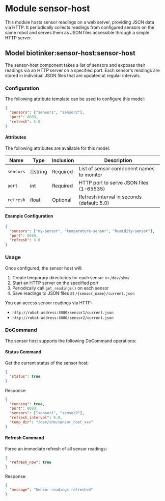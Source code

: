 # Module sensor-host 

This module hosts sensor readings on a web server, providing JSON data via HTTP. It periodically collects readings from configured sensors on the same robot and serves them as JSON files accessible through a simple HTTP server.

## Model biotinker:sensor-host:sensor-host

The sensor-host component takes a list of sensors and exposes their readings via an HTTP server on a specified port. Each sensor's readings are stored in individual JSON files that are updated at regular intervals.

### Configuration
The following attribute template can be used to configure this model:

```json
{
  "sensors": ["sensor1", "sensor2"],
  "port": 8080,
  "refresh": 5.0
}
```

#### Attributes

The following attributes are available for this model:

| Name      | Type     | Inclusion | Description                                    |
|-----------|----------|-----------|------------------------------------------------|
| `sensors` | []string | Required  | List of sensor component names to monitor     |
| `port`    | int      | Required  | HTTP port to serve JSON files (1-65535)       |
| `refresh` | float    | Optional  | Refresh interval in seconds (default: 5.0)    |

#### Example Configuration

```json
{
  "sensors": ["my-sensor", "temperature-sensor", "humidity-sensor"],
  "port": 8080,
  "refresh": 3.0
}
```

### Usage

Once configured, the sensor host will:

1. Create temporary directories for each sensor in `/dev/shm/`
2. Start an HTTP server on the specified port
3. Periodically call `get_readings()` on each sensor
4. Save readings to JSON files at `/{sensor_name}/current.json`

You can access sensor readings via HTTP:
- `http://robot-address:8080/sensor1/current.json`
- `http://robot-address:8080/sensor2/current.json`

### DoCommand

The sensor host supports the following DoCommand operations:

#### Status Command

Get the current status of the sensor host:

```json
{
  "status": true
}
```

Response:
```json
{
  "running": true,
  "port": 8080,
  "sensors": ["sensor1", "sensor2"],
  "refresh_interval": 5.0,
  "temp_dir": "/dev/shm/sensor_host_xxx"
}
```

#### Refresh Command

Force an immediate refresh of all sensor readings:

```json
{
  "refresh_now": true
}
```

Response:
```json
{
  "message": "Sensor readings refreshed"
}
```
